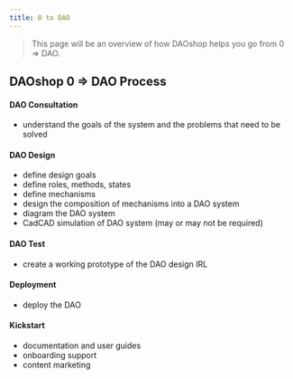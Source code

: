 ```yaml
---
title: 0 to DAO 
---
```


> This page will be an overview of how DAOshop helps you go from 0 => DAO.

## DAOshop 0 => DAO Process

#### DAO Consultation
- understand the goals of the system and the problems that need to be solved

#### DAO Design 
- define design goals 
- define roles, methods, states 
- define mechanisms 
- design the composition of mechanisms into a DAO system 
- diagram the DAO system 
- CadCAD simulation of DAO system (may or may not be required)

#### DAO Test
- create a working prototype of the DAO design IRL 

#### Deployment
- deploy the DAO 

#### Kickstart 
  - documentation and user guides
  - onboarding support
  - content marketing